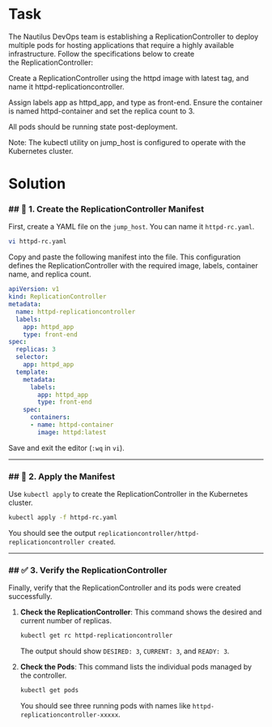 # Task

The Nautilus DevOps team is establishing a ReplicationController to deploy multiple pods for hosting applications that require a highly available infrastructure. Follow the specifications below to create the ReplicationController:



Create a ReplicationController using the httpd image with latest tag, and name it httpd-replicationcontroller.



Assign labels app as httpd_app, and type as front-end. Ensure the container is named httpd-container and set the replica count to 3.



All pods should be running state post-deployment.



Note: The kubectl utility on jump_host is configured to operate with the Kubernetes cluster.

# Solution


### \#\# 📄 1. Create the ReplicationController Manifest

First, create a YAML file on the `jump_host`. You can name it `httpd-rc.yaml`.

```bash
vi httpd-rc.yaml
```

Copy and paste the following manifest into the file. This configuration defines the ReplicationController with the required image, labels, container name, and replica count.

```yaml
apiVersion: v1
kind: ReplicationController
metadata:
  name: httpd-replicationcontroller
  labels:
    app: httpd_app
    type: front-end
spec:
  replicas: 3
  selector:
    app: httpd_app
  template:
    metadata:
      labels:
        app: httpd_app
        type: front-end
    spec:
      containers:
      - name: httpd-container
        image: httpd:latest
```

Save and exit the editor (`:wq` in `vi`).

-----

### \#\# 🚀 2. Apply the Manifest

Use `kubectl apply` to create the ReplicationController in the Kubernetes cluster.

```bash
kubectl apply -f httpd-rc.yaml
```

You should see the output `replicationcontroller/httpd-replicationcontroller created`.

-----

### \#\# ✅ 3. Verify the ReplicationController

Finally, verify that the ReplicationController and its pods were created successfully.

1.  **Check the ReplicationController**:
    This command shows the desired and current number of replicas.

    ```bash
    kubectl get rc httpd-replicationcontroller
    ```

    The output should show `DESIRED: 3`, `CURRENT: 3`, and `READY: 3`.

2.  **Check the Pods**:
    This command lists the individual pods managed by the controller.

    ```bash
    kubectl get pods
    ```

    You should see three running pods with names like `httpd-replicationcontroller-xxxxx`.
